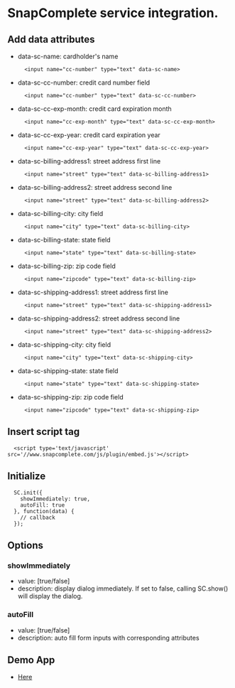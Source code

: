 SnapComplete service integration.
=====

## Add data attributes

* data-sc-name: cardholder's name
  ```
    <input name="cc-number" type="text" data-sc-name>
  ```
* data-sc-cc-number: credit card number field
  ```
    <input name="cc-number" type="text" data-sc-cc-number>
  ```
* data-sc-cc-exp-month: credit card expiration month
  ```
    <input name="cc-exp-month" type="text" data-sc-cc-exp-month>
  ```
* data-sc-cc-exp-year: credit card expiration year
  ```
    <input name="cc-exp-year" type="text" data-sc-cc-exp-year>
  ```
* data-sc-billing-address1: street address first line 
  ```
    <input name="street" type="text" data-sc-billing-address1>
  ```
* data-sc-billing-address2: street address second line
  ```
    <input name="street" type="text" data-sc-billing-address2>
  ```
* data-sc-billing-city: city field
  ```
    <input name="city" type="text" data-sc-billing-city>
  ```
* data-sc-billing-state: state field
  ```
    <input name="state" type="text" data-sc-billing-state>
  ```
* data-sc-billing-zip: zip code field
  ```
    <input name="zipcode" type="text" data-sc-billing-zip>
  ```
* data-sc-shipping-address1: street address first line 
  ```
    <input name="street" type="text" data-sc-shipping-address1>
  ```
* data-sc-shipping-address2: street address second line
  ```
    <input name="street" type="text" data-sc-shipping-address2>
  ```
* data-sc-shipping-city: city field
  ```
    <input name="city" type="text" data-sc-shipping-city>
  ```
* data-sc-shipping-state: state field
  ```
    <input name="state" type="text" data-sc-shipping-state>
  ```
* data-sc-shipping-zip: zip code field
  ```
    <input name="zipcode" type="text" data-sc-shipping-zip>
  ```

## Insert script tag
```
  <script type='text/javascript' src='//www.snapcomplete.com/js/plugin/embed.js'></script>
```

## Initialize
```
  SC.init({
    showImmediately: true,
    autoFill: true
  }, function(data) {
    // callback
  });
```

## Options

### showImmediately
* value: [true/false]
* description: display dialog immediately. If set to false, calling SC.show()
  will display the dialog.

### autoFill
* value: [true/false]
* description: auto fill form inputs with corresponding attributes

## Demo App
* [Here](http://snapcomplete.github.io/embed)
